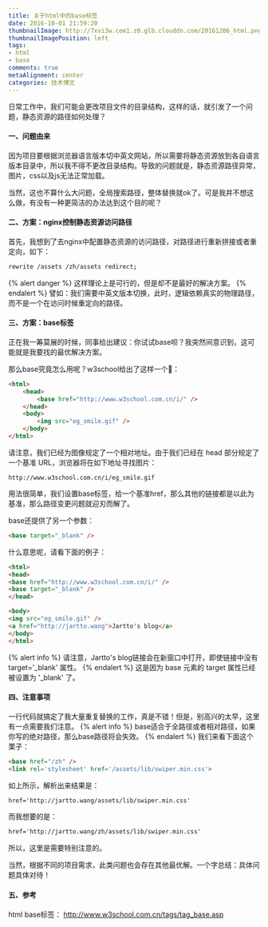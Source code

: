 ```yaml
---
title: 关于html中的base标签
date: 2016-10-01 21:59:20
thumbnailImage: http://7xvi3w.com1.z0.glb.clouddn.com/20161206_html.png
thumbnailImagePosition: left
tags: 
- html
- base
comments: true
metaAlignment: center
categories: 技术博文
---
```

日常工作中，我们可能会更改项目文件的目录结构，这样的话，就引发了一个问题，静态资源的路径如何处理？
<!-- more -->
#### 一、问题由来
因为项目要根据浏览器语言版本切中英文网站，所以需要将静态资源放到各自语言版本目录中，所以我不得不更改目录结构。导致的问题就是，静态资源路径异常，图片，css以及js无法正常加载。

当然，这也不算什么大问题，全局搜索路径，整体替换就ok了。可是我并不想这么做，有没有一种更简洁的办法达到这个目的呢？

#### 二、方案：nginx控制静态资源访问路径
首先，我想到了去nginx中配置静态资源的访问路径，对路径进行重新拼接或者重定向，如下：
```sh
rewrite /assets /zh/assets redirect;
```
{% alert danger %}
这样理论上是可行的，但是却不是最好的解决方案。
{% endalert %}
譬如：我们需要中英文版本切换，此时，逻辑依赖真实的物理路径，而不是一个在访问时候重定向的路径。

#### 三、方案：base标签
正在我一筹莫展的时候，同事给出建议：你试试base呗？我突然间意识到，这可能就是我要找的最优解决方案。

那么base究竟怎么用呢？w3school给出了这样一个🌰：
```html
<html>
	<head>
		<base href="http://www.w3school.com.cn/i/" />
	</head>
	<body>
		<img src="eg_smile.gif" />
	</body>
</html>
```
请注意，我们已经为图像规定了一个相对地址。由于我们已经在 head 部分规定了一个基准 URL，浏览器将在如下地址寻找图片：
```
http://www.w3school.com.cn/i/eg_smile.gif
```
用法很简单，我们设置base标签，给一个基准href，那么其他的链接都是以此为基准，那么路径变更问题就迎刃而解了。

base还提供了另一个参数：
```html
<base target="_blank" />
```
什么意思呢，请看下面的例子：
```html
<html>
<head>
<base href="http://www.w3school.com.cn/i/" />
<base target="_blank" />
</head>

<body>
<img src="eg_smile.gif" />
<a href="http://jartto.wang">Jartto's blog</a>
</body>
</html>
```
{% alert info %}
请注意，Jartto's blog链接会在新窗口中打开，即使链接中没有 target='_blank' 属性。
{% endalert %}
这是因为 base 元素的 target 属性已经被设置为 '_blank' 了。

#### 四、注意事项
一行代码就搞定了我大量重复替换的工作，真是不错！但是，别高兴的太早，这里有一点需要我们注意。
{% alert info %}
base适合于全路径或者相对路径，如果你写的绝对路径，那么base路径将会失效。
{% endalert %}
我们来看下面这个栗子：
```html
<base href="/zh" />
<link rel='stylesheet' href='/assets/lib/swiper.min.css'>
```
如上所示，解析出来结果是：
```html
href='http://jartto.wang/assets/lib/swiper.min.css'
```
而我想要的是：
```html
href='http://jartto.wang/zh/assets/lib/swiper.min.css'
```
所以，这里是需要特别注意的。

当然，根据不同的项目需求，此类问题也会存在其他最优解。一个字总结：具体问题具体对待！

#### 五、参考
html base标签：
http://www.w3school.com.cn/tags/tag_base.asp
